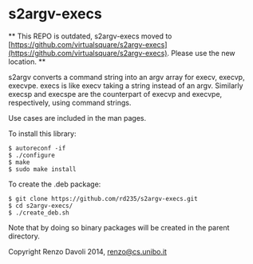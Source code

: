 s2argv-execs
============

** This REPO is outdated, s2argv-execs moved to [https://github.com/virtualsquare/s2argv-execs](https://github.com/virtualsquare/s2argv-execs). Please use the new location. **

s2argv converts a command string into an argv array for execv, execvp, execvpe. 
execs is like execv taking a string instead of an argv.
Similarly execsp and execspe are the counterpart of execvp and execvpe, respectively, using command strings.

Use cases are included in the man pages.

To install this library:
```
$ autoreconf -if
$ ./configure
$ make
$ sudo make install
```

To create the .deb package:
```
$ git clone https://github.com/rd235/s2argv-execs.git
$ cd s2argv-execs/
$ ./create_deb.sh
```
Note that by doing so binary packages will be created in the parent directory.


Copyright Renzo Davoli 2014, renzo@cs.unibo.it
